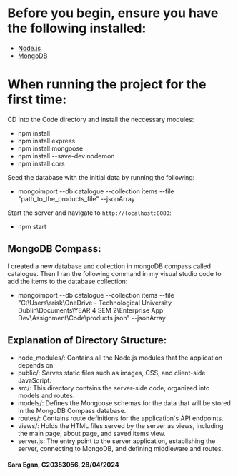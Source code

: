 # Before you begin, ensure you have the following installed:
- [Node.js](https://nodejs.org/)
- [MongoDB](https://www.mongodb.com/try/download/community)

# When running the project for the first time:
CD into the Code directory and install the neccessary modules: 
- npm install
- npm install express
- npm install mongoose
- npm install --save-dev nodemon
- npm install cors

Seed the database with the initial data by running the following:
- mongoimport --db catalogue --collection items --file "path_to_the_products_file" --jsonArray

Start the server and navigate to `http://localhost:8080`:
- npm start

## MongoDB Compass:
I created a new database and collection in mongoDB compass called catalogue. Then I ran the following command in my visual studio code to add the items to the database collection:
- mongoimport --db catalogue --collection items --file "C:\Users\srisk\OneDrive - Technological University Dublin\Documents\YEAR 4 SEM 2\Enterprise App Dev\Assignment\Code\products.json" --jsonArray

## Explanation of Directory Structure:
- node_modules/: Contains all the Node.js modules that the application depends on
- public/: Serves static files such as images, CSS, and client-side JavaScript.
- src/: This directory contains the server-side code, organized into models and routes.
- models/: Defines the Mongoose schemas for the data that will be stored in the MongoDB Compass database.
- routes/: Contains route definitions for the application's API endpoints.
- views/: Holds the HTML files served by the server as views, including the main page, about page, and saved items view.
- server.js: The entry point to the server application, establishing the server, connecting to MongoDB, and defining middleware and routes.

#### Sara Egan, C20353056, 28/04/2024